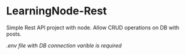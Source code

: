 # LearningNode-Rest
Simple Rest API project with node.
Allow CRUD operations on DB with posts.

*.env file with DB connection varible is required*
